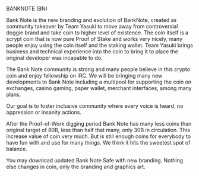 BANKNOTE (BN)

Bank Note is the new branding and evolution of BankNote, created as community takeover by Team Yasuki to move away from controversial doggie brand and take coin to higher level of existence.  The coin itself is a scrypt coin that is now pure Proof of Stake and works very nicely, many people enjoy using the coin itself and the staking wallet.  Team Yasuki brings business and technical experience into the coin to bring it to place the original developer was incapable to do.

The Bank Note community is strong and many people believe in this crypto coin and enjoy fellowship on IRC.  We will be bringing many new developments to Bank Note including a multipool for supporting the coin on exchanges, casino gaming, paper wallet, merchant interfaces, among many plans.

Our goal is to foster inclusive community where every voice is heard, no oppression or insanity actions.

After the Proof-of-Work digging period Bank Note has many less coins than original target of 80B, less than half that many, only 30B in circulation.  This increase value of coin very much.  But is still enough coins for everybody to have fun with and use for many things.  We think it hits the sweetest spot of balance.

You may download updated Bank Note Safe with new branding.  Nothing else changes in coin, only the branding and graphics art.
